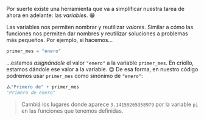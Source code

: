 Por suerte existe una herramienta que va a simplificar nuestra tarea de ahora en adelante: las _variables_. :grin:

Las variables nos permiten nombrar y reutilizar _valores_. Similar a cómo las funciones nos permiten dar nombres y reutilizar soluciones a problemas más pequeños. Por ejemplo, si hacemos...

``` python
primer_mes = "enero"
```

...estamos _asignándole_ el valor `"enero"` a la variable `primer_mes`. En criollo, estamos dándole ese valor a la variable. :relieved: De esa forma, en nuestro código podremos usar `primer_mes` como sinónimo de `"enero"`:

```python
ム"Primero de" + primer_mes
"Primero de enero"
``` 

> Cambiá los lugares donde aparece `3.14159265358979` por la variable `pi` en las funciones que tenemos definidas.


